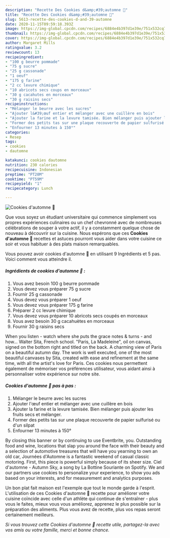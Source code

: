 ```yaml
---
description: "Recette Des Cookies d&amp;#39;automne 🍁"
title: "Recette Des Cookies d&amp;#39;automne 🍁"
slug: 5613-recette-des-cookies-d-and-39-automne
date: 2020-11-15T09:59:18.393Z
image: https://img-global.cpcdn.com/recipes/6884e4b397d1e39e/751x532cq70/cookies-dautomne-🍁-photo-principale-de-la-recette.jpg
thumbnail: https://img-global.cpcdn.com/recipes/6884e4b397d1e39e/751x532cq70/cookies-dautomne-🍁-photo-principale-de-la-recette.jpg
cover: https://img-global.cpcdn.com/recipes/6884e4b397d1e39e/751x532cq70/cookies-dautomne-🍁-photo-principale-de-la-recette.jpg
author: Margaret Mills
ratingvalue: 3.2
reviewcount: 13
recipeingredient:
- "100 g beurre pommade"
- "75 g sucre"
- "25 g cassonade"
- "1 oeuf"
- "175 g farine"
- "2 cc levure chimique"
- "10 abricots secs coups en morceaux"
- "30 g cacahutes en morceaux"
- "30 g raisins secs"
recipeinstructions:
- "Mélanger le beurre avec les sucres"
- "Ajouter l&#39;œuf entier et mélanger avec une cuillère en bois"
- "Ajouter la farine et la levure tamisée. Bien mélanger puis ajouter les fruits secs et mélanger."
- "Former des petits tas sur une plaque recouverte de papier sulfurisé ou d&#39;un silpat"
- "Enfourner 13 minutes à 150°"
categories:
- Resep
tags:
- cookies
- dautomne

katakunci: cookies dautomne 
nutrition: 230 calories
recipecuisine: Indonesian
preptime: "PT20M"
cooktime: "PT59M"
recipeyield: "1"
recipecategory: Lunch

---
```



![Cookies d&#39;automne 🍁](https://img-global.cpcdn.com/recipes/6884e4b397d1e39e/751x532cq70/cookies-dautomne-🍁-photo-principale-de-la-recette.jpg)

Que vous soyez un étudiant universitaire qui commence simplement vos propres expériences culinaires ou un chef chevronné avec de nombreuses célébrations de souper à votre actif, il y a constamment quelque chose de nouveau à découvrir sur la cuisine. Nous espérons que ces <strong> Cookies d&#39;automne 🍁 </strong> recettes et astuces pourront vous aider dans votre cuisine ce soir et vous habituer à des plats maison remarquables.

<!--inarticleads1-->

Vous pouvez avoir cookies d&#39;automne 🍁 en utilisant 9 Ingrédients et 5 pas. Voici comment vous atteindre il.

##### Ingrédients de cookies d&#39;automne 🍁 :

1. Vous avez besoin 100 g beurre pommade
1. Vous devez vous préparer 75 g sucre
1. Fournir 25 g cassonade
1. Vous devez vous préparer 1 oeuf
1. Vous devez vous préparer 175 g farine
1. Préparer 2 cc levure chimique
1. Vous devez vous préparer 10 abricots secs coupés en morceaux
1. Vous avez besoin 30 g cacahuètes en morceaux
1. Fournir 30 g raisins secs


When you listen - watch where she puts the grace notes &amp; turns - and how… Walter Sita, French school. &#34;Paris, La Madeleine&#34;, oil on canvas, signed on the bottom right and titled on the back. A charming view of Paris on a beautiful autumn day. The work is well executed, one of the most beautiful canvases by Sita, created with ease and refinement at the same time, with all the artist&#39;s love for Paris. Ces cookies nous permettent également de mémoriser vos préférences utilisateur, vous aidant ainsi à personnaliser votre expérience sur notre site. 

<!--inarticleads2-->

##### Cookies d&#39;automne 🍁 pas à pas :

1. Mélanger le beurre avec les sucres
1. Ajouter l&#39;œuf entier et mélanger avec une cuillère en bois
1. Ajouter la farine et la levure tamisée. Bien mélanger puis ajouter les fruits secs et mélanger.
1. Former des petits tas sur une plaque recouverte de papier sulfurisé ou d&#39;un silpat
1. Enfourner 13 minutes à 150°


By closing this banner or by continuing to use Eventbrite, you. Outstanding food and wine, locations that slap you around the face with their beauty and a selection of automotive treasures that will have you yearning to own an old car, Journées d&#39;Automne is a fantastic weekend of casual classic motoring. First, this piece is powerful simply because of its sheer size. Ciel d&#39;automne - Autumn Sky, a song by La Bottine Souriante on Spotify. We and our partners use cookies to personalize your experience, to show you ads based on your interests, and for measurement and analytics purposes. 

<!--inarticleads1-->

<p>
Un bon plat fait maison est l'exemple que tout le monde garde à l'esprit. L'utilisation de ces Cookies d&#39;automne 🍁 recette pour améliorer votre cuisine coïncide avec celle d'un athlète qui continue de s'entraîner - plus vous le faites, mieux vous vous améliorez, apprenez le plus possible sur la préparation des aliments. Plus vous avez de recette, plus vos repas seront certainement meilleurs.
</p>

<p>
<i>Si vous trouvez cette Cookies d&#39;automne 🍁 recette utile, partagez-la avec vos amis ou votre famille, merci et bonne chance.</i>
</p>

